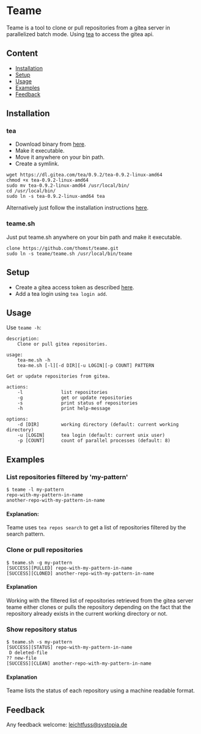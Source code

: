 Teame
=====

Teame is a tool to clone or pull repositories from a gitea server in parallelized batch mode. Using [tea](https://gitea.com/gitea/tea) to access the gitea api.


Content
-------

- [Installation](#installation)
- [Setup](#setup)
- [Usage](#usage)
- [Examples](#examples)
- [Feedback](#feedback)


Installation
------------

### tea

*   Download binary from [here](https://dl.gitea.com/tea/0.9.2/tea-0.9.2-linux-amd64).
*   Make it executable.
*   Move it anywhere on your bin path.
*   Create a symlink.

```
wget https://dl.gitea.com/tea/0.9.2/tea-0.9.2-linux-amd64
chmod +x tea-0.9.2-linux-amd64
sudo mv tea-0.9.2-linux-amd64 /usr/local/bin/
cd /usr/local/bin/
sudo ln -s tea-0.9.2-linux-amd64 tea

```

Alternatively just follow the installation instructions [here](https://gitea.com/gitea/tea#installation).

### teame.sh

Just put teame.sh anywhere on your bin path and make it executable.

```
clone https://github.com/thomst/teame.git
sudo ln -s teame/teame.sh /usr/local/bin/teame
```

Setup
-----

*   Create a gitea access token as described [here](https://docs.gitea.com/next/development/api-usage#generating-and-listing-api-tokens).
*   Add a tea login using `tea login add`.


Usage
-----

Use `teame -h`:

```
description:
    Clone or pull gitea repositories.

usage:
    tea-me.sh -h
    tea-me.sh [-l][-d DIR][-u LOGIN][-p COUNT] PATTERN

Get or update repositories from gitea.

actions:
    -l              list repositories
    -g              get or update repositories
    -s              print status of repositories
    -h              print help-message

options:
    -d [DIR]        working directory (default: current working directory)
    -u [LOGIN]      tea login (default: current unix user)
    -p [COUNT]      count of parallel processes (default: 8)
```


Examples
--------

### List repositories filtered by 'my-pattern'


```
$ teame -l my-pattern
repo-with-my-pattern-in-name
another-repo-with-my-pattern-in-name
```

#### Explanation:

Teame uses `tea repos search` to get a list of repositories filtered by the search pattern.


### Clone or pull repositories

```
$ teame.sh -g my-pattern
[SUCCESS][PULLED] repo-with-my-pattern-in-name
[SUCCESS][CLONED] another-repo-with-my-pattern-in-name
```

#### Explanation

Working with the filtered list of repositories retrieved from the gitea server teame either clones or pulls the repository depending on the fact that the repository already exists in the current working directory or not.


### Show repository status

```
$ teame.sh -s my-pattern
[SUCCESS][STATUS] repo-with-my-pattern-in-name
 D deleted-file
?? new-file
[SUCCESS][CLEAN] another-repo-with-my-pattern-in-name
```

#### Explanation

Teame lists the status of each repository using a machine readable format.


Feedback
--------

Any feedback welcome: leichtfuss@systopia.de